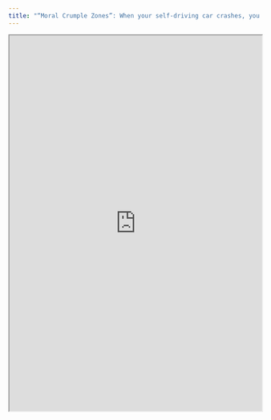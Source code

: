 ```yaml
---
title: "“Moral Crumple Zones”: When your self-driving car crashes, you could still be the one who gets sued"
---
```



<iframe height="750" width="100%" src="https://ewelton.github.io/ktest/wiki.html#%E2%80%9CMoral%20Crumple%20Zones%E2%80%9D:%20When%20your%20self-driving%20car%20crashes,%20you%20could%20still%20be%20the%20one%20who%20gets%20sued"></iframe>
